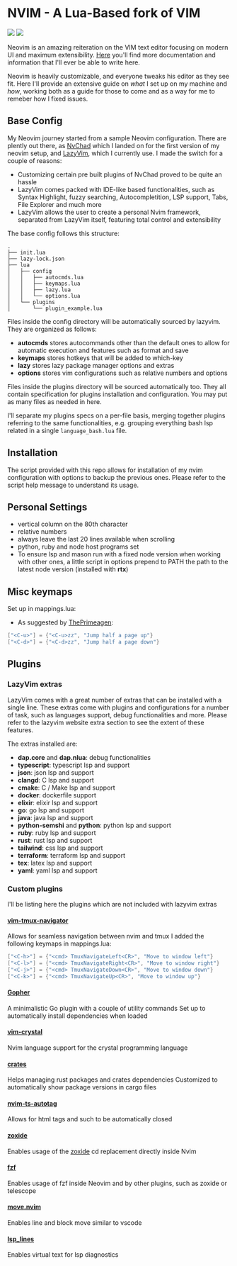 # NVIM - A Lua-Based fork of VIM
<a href="https://dotfyle.com/Leo-Campo/dotfiles-nvim"><img src="https://dotfyle.com/Leo-Campo/dotfiles-nvim/badges/plugins?style=flat" /></a>
<a href="https://dotfyle.com/Leo-Campo/dotfiles-nvim"><img src="https://dotfyle.com/Leo-Campo/dotfiles-nvim/badges/plugin-manager?style=flat" /></a>

Neovim is an amazing reiteration on the VIM text editor focusing on modern UI
and maximum extensibility. [Here](https://github.com/neovim/neovim) you'll find
more documentation and information that I'll ever be able to write here.

Neovim is heavily customizable, and everyone tweaks his editor as they see fit.
Here I'll provide an extensive guide on _what_ I set up on my machine and _how_,
working both as a guide for those to come and as a way for me to remeber how I
fixed issues.

## Base Config

My Neovim journey started from a sample Neovim configuration. There are plently
out there, as [NvChad](https://nvchad.com/) which I landed on for the first version of 
my neovim setup, and [LazyVim](https://www.lazyvim.org/), which I currently use. I made 
the switch for a couple of reasons:

- Customizing certain pre built plugins of NvChad proved to be quite an hassle
- LazyVim comes packed with IDE-like based functionalities, such as Syntax Highlight,
  fuzzy searching, Autocompletition, LSP support, Tabs, File Explorer and much
  more
- LazyVim allows the user to create a personal Nvim framework, separated from LazyVim 
itself, featuring total control and extensibility

The base config follows this structure:

```
.
├── init.lua
├── lazy-lock.json
├── lua
│   ├── config
│   │   ├── autocmds.lua
│   │   ├── keymaps.lua
│   │   ├── lazy.lua
│   │   └── options.lua
│   └── plugins
│       └── plugin_example.lua
```
Files inside the config directory will be automatically sourced by lazyvim.
They are organized as follows:
- **autocmds** stores autocommands other than the default ones to allow for 
automatic execution and features such as format and save
- **keymaps** stores hotkeys that will be added to which-key
- **lazy** stores lazy package manager options and extras 
- **options** stores vim configurations such as relative numbers and options

Files inside the plugins directory will be sourced automatically too. They 
all contain specification for plugins installation and configuration. You may 
put as many files as needed in here.

I'll separate my plugins specs on a per-file basis, merging together plugins referring to the 
same functionalities, e.g. grouping everything bash lsp related in a single `language_bash.lua` file.


## Installation

The script provided with this repo allows for installation of my nvim configuration with options 
to backup the previous ones. Please refer to the script help message to understand its usage.

## Personal Settings

- vertical column on the 80th character
- relative numbers
- always leave the last 20 lines available when scrolling
- python, ruby and node host programs set 
- To ensure lsp and mason run with a fixed node version when working with 
other ones, a little script in options prepend to PATH the path to the latest 
node version (installed with **rtx**)

## Misc keymaps

Set up in mappings.lua:

- As suggested by [ThePrimeagen](https://youtube.com/@ThePrimeagen):

```lua
["<C-u>"] = {"<C-u>zz", "Jump half a page up"}
["<C-d>"] = {"<C-d>zz", "Jump half a page down"}
```

## Plugins
### LazyVim extras
LazyVim comes with a great number of extras that can be installed with a single line.
These extras come with plugins and configurations for a number of task, such as languages support,
debug functionalities and more. Please refer to the lazyvim website extra section to see 
the extent of these features.

The extras installed are:
- **dap.core** and **dap.nlua**: debug functionalities 
- **typescript**: typescript lsp and support 
- **json**: json  lsp and support
- **clangd**: C  lsp and support 
- **cmake**: C / Make  lsp and support 
- **docker**: dockerfile support 
- **elixir**: elixir  lsp and support 
- **go**: go  lsp and support 
- **java**: java  lsp and support 
- **python-semshi** and **python**: python lsp and support 
- **ruby**: ruby lsp and support
- **rust**: rust lsp and support 
- **tailwind**: css lsp and support 
- **terraform**: terraform lsp and support 
- **tex**: latex lsp and support 
- **yaml**: yaml lsp and support

### Custom plugins
I'll be listing here the plugins which are not included with lazyvim extras

#### [vim-tmux-navigator](https://github.com/christoomey/vim-tmux-navigator)
Allows for seamless navigation between nvim and tmux
I added the following keymaps in mappings.lua:
```lua
["<C-h>"] = {"<cmd> TmuxNavigateLeft<CR>", "Move to window left"}
["<C-l>"] = {"<cmd> TmuxNavigateRight<CR>", "Move to window right"}
["<C-j>"] = {"<cmd> TmuxNavigateDown<CR>", "Move to window down"}
["<C-k>"] = {"<cmd> TmuxNavigateUp<CR>", "Move to window up"}
```

#### [Gopher](https://github.com/olexsmir/gopher.nvim)
A minimalistic Go plugin with a couple of utility commands
Set up to automatically install dependencies when loaded

#### [vim-crystal](https://github.com/vim-crystal/vim-crystal)
Nvim language support for the crystal programming language

#### [crates](https://github.com/Saecki/crates.nvim)
Helps managing rust packages and crates dependencies
Customized to automatically show package versions in cargo files

#### [nvim-ts-autotag](https://github.com/windwp/nvim-ts-autotag)
Allows for html tags and such to be automatically closed

#### [zoxide](https://github.com/nanotee/zoxide.vim)
Enables usage of the [zoxide](https://github.com/ajeetdsouza/zoxide) cd replacement directly inside Nvim

#### [fzf](https://github.com/junegunn/fzf/blob/master/README-VIM.md)
Enables usage of fzf inside Neovim and by other plugins, such as zoxide or telescope

#### [move.nvim](https://github.com/fedepujol/move.nvim)
Enables line and block move similar to vscode

#### [lsp_lines](https://git.sr.ht/~whynothugo/lsp_lines.nvim)
Enables virtual text for lsp diagnostics
